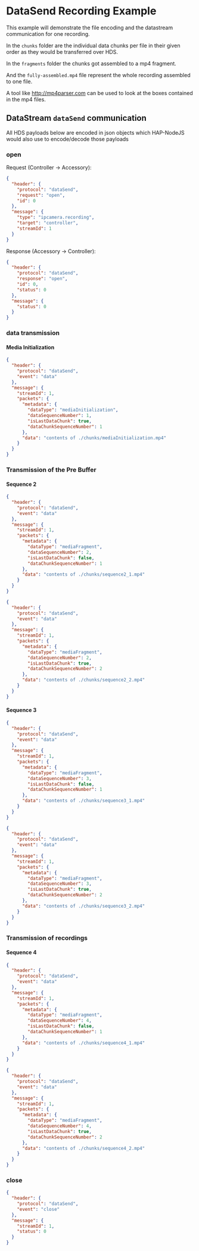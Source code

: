 # DataSend Recording Example

This example will demonstrate the file encoding and the datastream communication for 
one recording.

In the `chunks` folder are the individual data chunks per file in their given order as 
they would be transferred over HDS.

In the `fragments` folder the chunks got assembled to a mp4 fragment.

And the `fully-assembled.mp4` file represent the whole recording assembled to one file.

A tool like http://mp4parser.com can be used to look at the boxes contained in the mp4 files.

## DataStream `dataSend` communication

All HDS payloads below are encoded in json objects which HAP-NodeJS would also use to 
encode/decode those payloads

### open

Request (Controller -> Accessory):

```json
{
  "header": {
    "protocol": "dataSend",
    "request": "open",
    "id": 0
  },
  "message": {
    "type": "ipcamera.recording",
    "target": "controller",
    "streamId": 1
  } 
}
```

Response (Accessory -> Controller):

```json
{
  "header": {
    "protocol": "dataSend",
    "response": "open",
    "id": 0,
    "status": 0
  },
  "message": {
    "status": 0
  } 
}
```

### data transmission

#### Media Initialization

```json
{
  "header": {
    "protocol": "dataSend",
    "event": "data"
  },
  "message": {
    "streamId": 1,
    "packets": {
      "metadata": {
        "dataType": "mediaInitialization",
        "dataSequenceNumber": 1,
        "isLastDataChunk": true,
        "dataChunkSequenceNumber": 1
      },
      "data": "contents of ./chunks/mediaInitialization.mp4"
    }
  } 
}
```

### Transmission of the Pre Buffer

#### Sequence 2

```json
{
  "header": {
    "protocol": "dataSend",
    "event": "data"
  },
  "message": {
    "streamId": 1,
    "packets": {
      "metadata": {
        "dataType": "mediaFragment",
        "dataSequenceNumber": 2,
        "isLastDataChunk": false,
        "dataChunkSequenceNumber": 1
      },
      "data": "contents of ./chunks/sequence2_1.mp4"
    }
  } 
}
```

```json
{
  "header": {
    "protocol": "dataSend",
    "event": "data"
  },
  "message": {
    "streamId": 1,
    "packets": {
      "metadata": {
        "dataType": "mediaFragment",
        "dataSequenceNumber": 2,
        "isLastDataChunk": true,
        "dataChunkSequenceNumber": 2
      },
      "data": "contents of ./chunks/sequence2_2.mp4"
    }
  } 
}
```

#### Sequence 3

```json
{
  "header": {
    "protocol": "dataSend",
    "event": "data"
  },
  "message": {
    "streamId": 1,
    "packets": {
      "metadata": {
        "dataType": "mediaFragment",
        "dataSequenceNumber": 3,
        "isLastDataChunk": false,
        "dataChunkSequenceNumber": 1
      },
      "data": "contents of ./chunks/sequence3_1.mp4"
    }
  } 
}
```

```json
{
  "header": {
    "protocol": "dataSend",
    "event": "data"
  },
  "message": {
    "streamId": 1,
    "packets": {
      "metadata": {
        "dataType": "mediaFragment",
        "dataSequenceNumber": 3,
        "isLastDataChunk": true,
        "dataChunkSequenceNumber": 2
      },
      "data": "contents of ./chunks/sequence3_2.mp4"
    }
  } 
}
```

### Transmission of recordings

#### Sequence 4

```json
{
  "header": {
    "protocol": "dataSend",
    "event": "data"
  },
  "message": {
    "streamId": 1,
    "packets": {
      "metadata": {
        "dataType": "mediaFragment",
        "dataSequenceNumber": 4,
        "isLastDataChunk": false,
        "dataChunkSequenceNumber": 1
      },
      "data": "contents of ./chunks/sequence4_1.mp4"
    }
  } 
}
```

```json
{
  "header": {
    "protocol": "dataSend",
    "event": "data"
  },
  "message": {
    "streamId": 1,
    "packets": {
      "metadata": {
        "dataType": "mediaFragment",
        "dataSequenceNumber": 4,
        "isLastDataChunk": true,
        "dataChunkSequenceNumber": 2
      },
      "data": "contents of ./chunks/sequence4_2.mp4"
    }
  } 
}
```

### close

```json
{
  "header": {
    "protocol": "dataSend",
    "event": "close"
  },
  "message": {
    "streamId": 1,
    "status": 0
  } 
}
```
